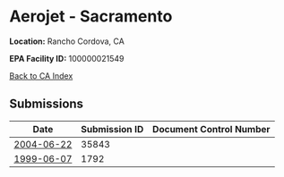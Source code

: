 # Aerojet - Sacramento

**Location:** Rancho Cordova, CA

**EPA Facility ID:** 100000021549

[Back to CA Index](../../index.md)

## Submissions

| Date | Submission ID | Document Control Number |
|------|--------------|-------------------------|
| [2004-06-22](submissions/35843.md) | 35843 |  |
| [1999-06-07](submissions/1792.md) | 1792 |  |
